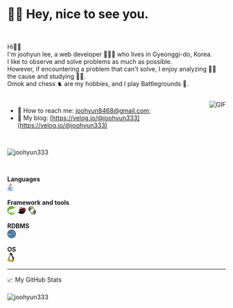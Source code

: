 <h1>👋🏻 Hey, nice to see you.</h1>
<br>

Hi👋🏻 <br>
I'm joohyun lee, a web developer 👨🏻‍💻 who lives in Gyeonggi-do, Korea. <br>
I like to observe and solve problems as much as possible. <br>
However, if encountering a problem that can't solve, I enjoy analyzing 🕵️‍♂️ the cause and studying 🧑‍💻.<br>
Omok and chess ♞ are my hobbies, and I play Battlegrounds 🔫. <br>

<br>


<!-- https://media.giphy.com/media/SWoSkN6DxTszqIKEqv/giphy.gif -->
<img align="right" alt="GIF" src="https://media.giphy.com/media/tvU9iTev6uBIQ/giphy.gif" />


 - 🔗 How to reach me: [joohyun8468@gmail.com](mailto:abhishekmaira1999@gmail.com);
 - 👥 My blog: [https://velog.io/@joohyun333](https://velog.io/@joohyun333)
 
 <br>

 <p align="left"> <img src="https://komarev.com/ghpvc/?username=joohyun333" alt="joohyun333" /> </p>
 
 </br>

**Languages**
<br>
<code><img height="20" src="https://github.com/joohyun333/joohyun333/blob/main/resource/logo/java.png"></code>
<br>

**Framework and tools**
<br>
<code><img height="20" src="https://github.com/joohyun333/joohyun333/blob/main/resource/logo/spring-framework.png"></code>
<code><img height="20" src="https://github.com/joohyun333/joohyun333/blob/main/resource/logo/mybatis.png"></code>
<code><img height="20" src="https://github.com/joohyun333/joohyun333/blob/main/resource/logo/hibernate.png"></code>
<br>

**RDBMS**
<br>
<code><img height="20" src="https://github.com/joohyun333/joohyun333/blob/main/resource/logo/mysql.png"></code>
<br>

**OS**
<br>
<code><img height="20" src="https://github.com/joohyun333/joohyun333/blob/main/resource/logo/linux.png"></code>

<hr>

<summary>📈 My GitHub Stats</summary><br>
<img src="https://github-readme-stats.vercel.app/api?username=joohyun333&show_icons=true&theme=gotham" alt="joohyun333" />

</br>
</div>
